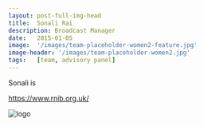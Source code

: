 ```yaml
---
layout: post-full-img-head
title:  Sonali Rai
description: Broadcast Manager
date:   2015-01-05
image:  '/images/team-placeholder-women2-feature.jpg'
image-header: '/images/team-placeholder-women2.jpg'
tags:   [team, advisory panel]
---
```

Sonali is 


https://www.rnib.org.uk/


<img class="lazy" data-src="../images/team-panel-rnib.png" alt="logo">
